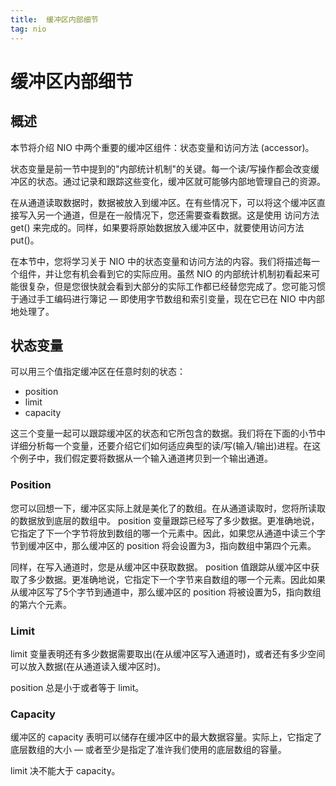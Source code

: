 ```yaml
---
title:  缓冲区内部细节
tag: nio
---
```

<!-- toc -->
#  缓冲区内部细节

## 概述

本节将介绍 NIO 中两个重要的缓冲区组件：状态变量和访问方法 (accessor)。

状态变量是前一节中提到的"内部统计机制"的关键。每一个读/写操作都会改变缓冲区的状态。通过记录和跟踪这些变化，缓冲区就可能够内部地管理自己的资源。

在从通道读取数据时，数据被放入到缓冲区。在有些情况下，可以将这个缓冲区直接写入另一个通道，但是在一般情况下，您还需要查看数据。这是使用 访问方法 get() 来完成的。同样，如果要将原始数据放入缓冲区中，就要使用访问方法 put()。

在本节中，您将学习关于 NIO 中的状态变量和访问方法的内容。我们将描述每一个组件，并让您有机会看到它的实际应用。虽然 NIO 的内部统计机制初看起来可能很复杂，但是您很快就会看到大部分的实际工作都已经替您完成了。您可能习惯于通过手工编码进行簿记 ― 即使用字节数组和索引变量，现在它已在 NIO 中内部地处理了。

## 状态变量

可以用三个值指定缓冲区在任意时刻的状态：

* position
* limit
* capacity

这三个变量一起可以跟踪缓冲区的状态和它所包含的数据。我们将在下面的小节中详细分析每一个变量，还要介绍它们如何适应典型的读/写(输入/输出)进程。在这个例子中，我们假定要将数据从一个输入通道拷贝到一个输出通道。


### Position

您可以回想一下，缓冲区实际上就是美化了的数组。在从通道读取时，您将所读取的数据放到底层的数组中。 position 变量跟踪已经写了多少数据。更准确地说，它指定了下一个字节将放到数组的哪一个元素中。因此，如果您从通道中读三个字节到缓冲区中，那么缓冲区的 position 将会设置为3，指向数组中第四个元素。

同样，在写入通道时，您是从缓冲区中获取数据。 position 值跟踪从缓冲区中获取了多少数据。更准确地说，它指定下一个字节来自数组的哪一个元素。因此如果从缓冲区写了5个字节到通道中，那么缓冲区的 position 将被设置为5，指向数组的第六个元素。

### Limit
limit 变量表明还有多少数据需要取出(在从缓冲区写入通道时)，或者还有多少空间可以放入数据(在从通道读入缓冲区时)。

position 总是小于或者等于 limit。

### Capacity
缓冲区的 capacity 表明可以储存在缓冲区中的最大数据容量。实际上，它指定了底层数组的大小 ― 或者至少是指定了准许我们使用的底层数组的容量。

limit 决不能大于 capacity。



